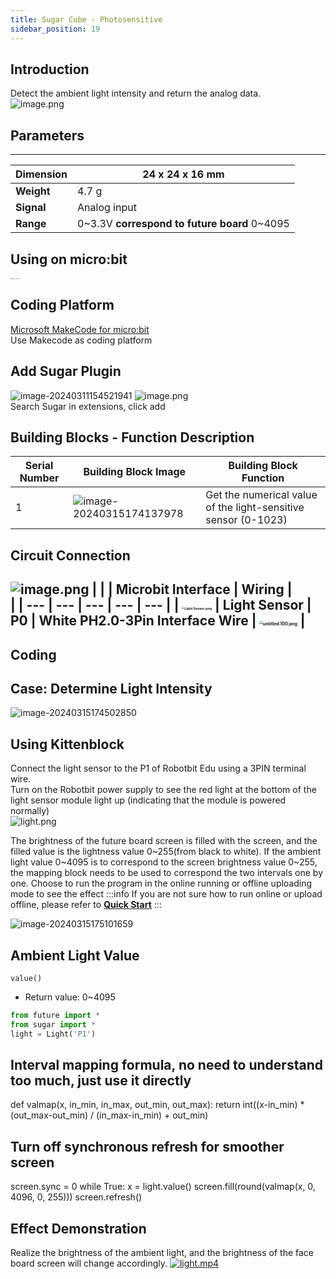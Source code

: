 ```yaml
---
title: Sugar Cube - Photosensitive
sidebar_position: 19
---
```



## Introduction
Detect the ambient light intensity and return the analog data.<br />![image.png](https://learn.kittenbot.cn/2024md_pic/1623392914733-56d16daa-1663-4db5-95ff-1be849bc3634.png)





## Parameters
---
| **Dimension** | 24 x 24 x 16 mm |
| --- | --- |
| **Weight** | 4.7 g |
| **Signal** | Analog input |
| **Range** | 0~3.3V **correspond to future board** 0~4095 |





## Using on micro:bit
<img src="https://learn.kittenbot.cn/2024md_pic/1709112761000-c84282ba-fe71-45c1-8ad4-8e7f6fc4738f.png" alt="Robotbit_压缩后.png" style="zoom:10%;" />





##   Coding Platform
[Microsoft MakeCode for micro:bit](https://makecode.microbit.org/#editor)<br />Use Makecode as coding platform





##   Add Sugar Plugin
![image-20240311154521941](https://learn.kittenbot.cn/2024md_pic/image-20240311154521941.png)
![image.png](https://learn.kittenbot.cn/2024md_pic/1709111641678-73b61119-c29c-4b48-add7-375ce9a15935.png)<br />Search Sugar in extensions, click add





## Building Blocks - Function Description
| Serial Number | Building Block Image | Building Block Function |
| --- | --- | --- |
| 1 | ![image-20240315174137978](https://learn.kittenbot.cn/2024md_pic/image-20240315174137978.png) | Get the numerical value of the light-sensitive sensor (0-1023) |





## Circuit Connection
![image.png](https://learn.kittenbot.cn/2024md_pic/1709784382403-7d8788c6-2a0a-4904-90f8-4e6c1332480f.png)
|  |  | Microbit Interface | Wiring | <br /> |
| --- | --- | --- | --- | --- |
| <img src="https://learn.kittenbot.cn/2024md_pic/1709805688485-53f60007-b78a-4c3c-812d-43eaff5d909a.png" alt="Light Sensor.png" style="zoom:25%;" /> | Light Sensor | P0 | White PH2.0-3Pin Interface Wire | <img src="https://learn.kittenbot.cn/2024md_pic/1694663456622-fdd52039-7a0c-451f-96a0-feabdc797516.png" alt="untitled.100.png" style="zoom:33%;" /> |
---




##   Coding



## Case: Determine Light Intensity


![image-20240315174502850](https://learn.kittenbot.cn/2024md_pic/image-20240315174502850.png)









##    Using Kittenblock

Connect the light sensor to the P1 of Robotbit Edu using a 3PIN terminal wire.<br />Turn on the Robotbit power supply to see the red light at the bottom of the light sensor module light up (indicating that the module is powered normally)<br />![light.png](https://learn.kittenbot.cn/2024md_pic/1623393386604-c30dcf31-3741-46a1-90d0-d0971b6f55ac.png)



The brightness of the future board screen is filled with the screen, and the filled value is the lightness value 0~255(from black to white). If the ambient light value 0~4095 is to correspond to the screen brightness value 0~255, the mapping block needs to be used to correspond the two intervals one by one.
Choose to run the program in the online running or offline uploading mode to see the effect
:::info
If you are not sure how to run online or upload offline, please refer to [**Quick Start**](https://www.yuque.com/kittenbot/hardwares/eytesg#PBHya)
:::

![image-20240315175101659](https://learn.kittenbot.cn/2024md_pic/image-20240315175101659.png)





## Ambient Light Value
`value()`
- Return value: 0~4095
```python
from future import *
from sugar import *
light = Light('P1')
```





## Interval mapping formula, no need to understand too much, just use it directly
def valmap(x, in_min, in_max, out_min, out_max):
    return int((x-in_min) * (out_max-out_min) / (in_max-in_min) + out_min)





## Turn off synchronous refresh for smoother screen
screen.sync = 0
while True:
    x = light.value()
    screen.fill(round(valmap(x, 0, 4096, 0, 255)))
    screen.refresh()





## Effect Demonstration
Realize the brightness of the ambient light, and the brightness of the face board screen will change accordingly.
[![light.mp4](https://gw.alipayobjects.com/mdn/prod_resou/afts/img/A*NNs6TKOR3isAAAAAAAAAAABkARQnAQ)](https://www.yuque.com/kittenbot/hardwares/sugar-light?_lake_card=%7B%22status%22%3A%22done%22%2C%22name%22%3A%22light.mp4%22%2C%22size%22%3A%22665171%22%2C%22taskId%22%3A%22u7d655d9f-2db1-41d1-b6b7-892b2e06983%22%2C%22taskType%22%3A%22upload%22%2C%22url%22%3Anull%2C%22cover%22%3Anull%2C%22videoId%22%3A%22inputs%2Fprod%2Fyuque%2F2021%2F1432972%2Fmp4%2F1623394578932-920a422e-d378-4c55-a2fb-aa22fd953358.mp4%22%2C%22download%22%3Afalse%2C%22__spacing%22%3A%22both%22%2C%22id%22%3A%22IjPp4%22%2C%22margin%22%3A%7B%22top%22%3Atrue%2C%22bottom%22%3Atrue%7D%2C%22card%22%3A%22video%22%7D#IjPp4)



